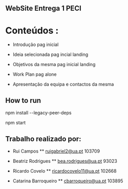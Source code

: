 ## WebSite Entrega 1 PECI
# Conteúdos :

* Introdução  pag inicial

* Ideia selecionada pag incial landing

* Objetivos da mesma	pag inicial landing

* Work Plan	pag alone

* Apresentação da equipa e contactos da mesma	

## How to run

npm install --legacy-peer-deps

npm start


## Trabalho realizado por:

* Rui Campos 
  ** ruigabriel2@ua.pt 103709
  
* Beatriz Rodrigues 
  ** bea.rodrigues@ua.pt 93023
  
* Ricardo Covelo
  ** ricardocovelo11@ua.pt 102668

* Catarina Barroqueiro
  ** cbarroqueiro@ua.pt 103895


